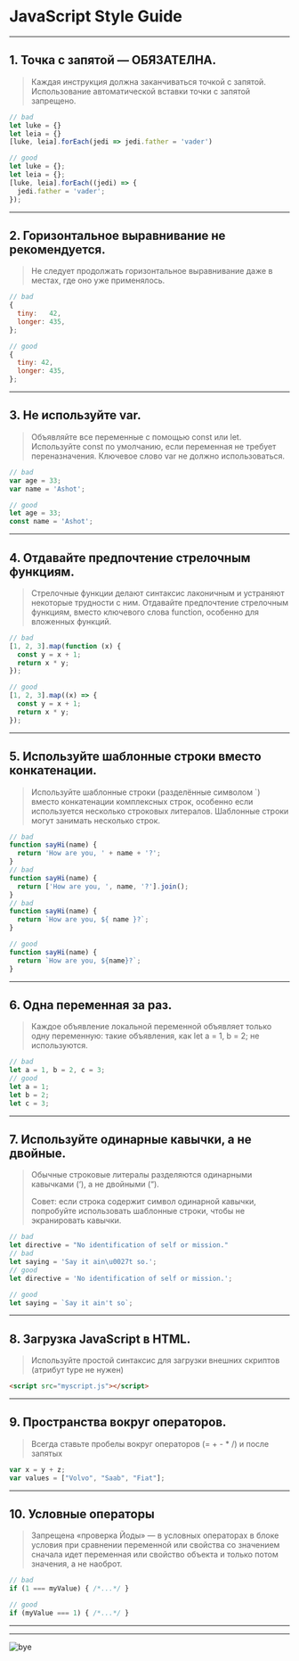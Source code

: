 #  JavaScript Style Guide
___

## 1. Точка с запятой — ОБЯЗАТЕЛНА.
> Каждая инструкция должна заканчиваться точкой с запятой.
> Использование автоматической вставки точки с запятой запрещено.
``` js
// bad
let luke = {}
let leia = {}
[luke, leia].forEach(jedi => jedi.father = 'vader')

// good
let luke = {};
let leia = {};
[luke, leia].forEach((jedi) => {
  jedi.father = 'vader';
});
```
___

## 2. Горизонтальное выравнивание не рекомендуется.
> Не следует продолжать горизонтальное выравнивание
> даже в местах, где оно уже применялось.
``` js
// bad
{
  tiny:   42,  
  longer: 435, 
};

// good
{
  tiny: 42, 
  longer: 435,
};
```
___

## 3. Не используйте var.
>Объявляйте все переменные с помощью const или let. 
>Используйте const по умолчанию, если переменная не требует переназначения. 
>Ключевое слово var не должно использоваться.
``` js
// bad
var age = 33;
var name = 'Ashot';

// good
let age = 33;
const name = 'Ashot';
```
___

## 4. Отдавайте предпочтение стрелочным функциям.
>Стрелочные функции делают синтаксис лаконичным и устраняют некоторые трудности с ним. 
>Отдавайте предпочтение стрелочным функциям, 
>вместо ключевого слова function, особенно для вложенных функций.
``` js
// bad
[1, 2, 3].map(function (x) {
  const y = x + 1;
  return x * y;
});

// good
[1, 2, 3].map((x) => {
  const y = x + 1;
  return x * y;
});
```
___

## 5. Используйте шаблонные строки вместо конкатенации.
>Используйте шаблонные строки (разделённые символом `) вместо конкатенации комплексных строк, 
>особенно если используется несколько строковых литералов. 
>Шаблонные строки могут занимать несколько строк.
``` js
// bad
function sayHi(name) {
  return 'How are you, ' + name + '?';
}
// bad
function sayHi(name) {
  return ['How are you, ', name, '?'].join();
}
// bad
function sayHi(name) {
  return `How are you, ${ name }?`;
}

// good
function sayHi(name) {
  return `How are you, ${name}?`;
}
```
___


## 6. Одна переменная за раз.
>Каждое объявление локальной переменной объявляет только одну переменную:
>такие объявления, как let a = 1, b = 2; не используются.
``` js
// bad
let a = 1, b = 2, c = 3;
// good
let a = 1;
let b = 2;
let c = 3;
```
___

## 7. Используйте одинарные кавычки, а не двойные.
>Обычные строковые литералы разделяются одинарными кавычками (‘), а не двойными (“).
>
>Совет: если строка содержит символ одинарной кавычки, 
>попробуйте использовать шаблонные строки, чтобы не экранировать кавычки.

```js
// bad
let directive = "No identification of self or mission."
// bad
let saying = 'Say it ain\u0027t so.';
// good
let directive = 'No identification of self or mission.';

// good
let saying = `Say it ain't so`;
```
___

## 8. Загрузка JavaScript в HTML.
> Используйте простой синтаксис для загрузки внешних скриптов (атрибут type не нужен)
```html
<script src="myscript.js"></script>
```
___

## 9. Пространства вокруг операторов.
>Всегда ставьте пробелы вокруг операторов (= + - * /) и после запятых
```js
var x = y + z;
var values = ["Volvo", "Saab", "Fiat"];
```
___

## 10. Условные операторы
>Запрещена «проверка Йоды» — в условных операторах в блоке условия при сравнении переменной 
>или свойства со значением сначала идет переменная
>или свойство объекта и только потом значения, а не наоброт.
```js
// bad
if (1 === myValue) { /*...*/ }

// good
if (myValue === 1) { /*...*/ }
```
___
___

![bye](https://i.dlpng.com/static/png/6788682_preview.png)
